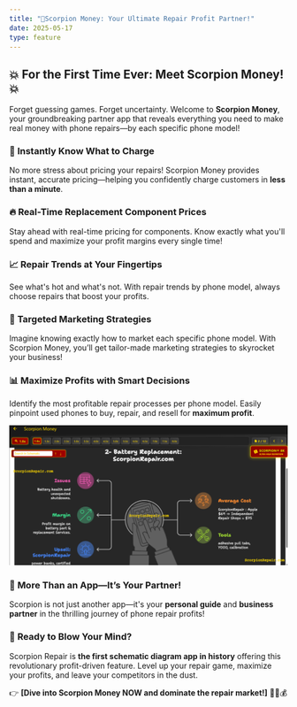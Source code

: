 ```yaml
---
title: "🚀Scorpion Money: Your Ultimate Repair Profit Partner!"
date: 2025-05-17
type: feature
---
```


## 💥 **For the First Time Ever: Meet Scorpion Money!** 💥

Forget guessing games. Forget uncertainty. Welcome to **Scorpion Money**, your groundbreaking partner app that reveals everything you need to make real money with phone repairs—by each specific phone model!

### 💸 **Instantly Know What to Charge**
No more stress about pricing your repairs! Scorpion Money provides instant, accurate pricing—helping you confidently charge customers in **less than a minute**.

### 🔥 **Real-Time Replacement Component Prices**
Stay ahead with real-time pricing for components. Know exactly what you'll spend and maximize your profit margins every single time!

### 📈 **Repair Trends at Your Fingertips**
See what's hot and what's not. With repair trends by phone model, always choose repairs that boost your profits.

### 🚨 **Targeted Marketing Strategies**
Imagine knowing exactly how to market each specific phone model. With Scorpion Money, you’ll get tailor-made marketing strategies to skyrocket your business!

### 📊 **Maximize Profits with Smart Decisions**
Identify the most profitable repair processes per phone model. Easily pinpoint used phones to buy, repair, and resell for **maximum profit**.

![Scorpion Money](https://raw.githubusercontent.com/adamw4950/scorpion-updates/a4f9df0acd212475913bccd74d7c6a7ec163b822/images/Scorpion%20Money.png)

### 🤝 **More Than an App—It’s Your Partner!**
Scorpion is not just another app—it's your **personal guide** and **business partner** in the thrilling journey of phone repair profits!

### 🚀 **Ready to Blow Your Mind?**
Scorpion Repair is **the first schematic diagram app in history** offering this revolutionary profit-driven feature. Level up your repair game, maximize your profits, and leave your competitors in the dust.

👉 **[Dive into Scorpion Money NOW and dominate the repair market!]** 💪📲💰
